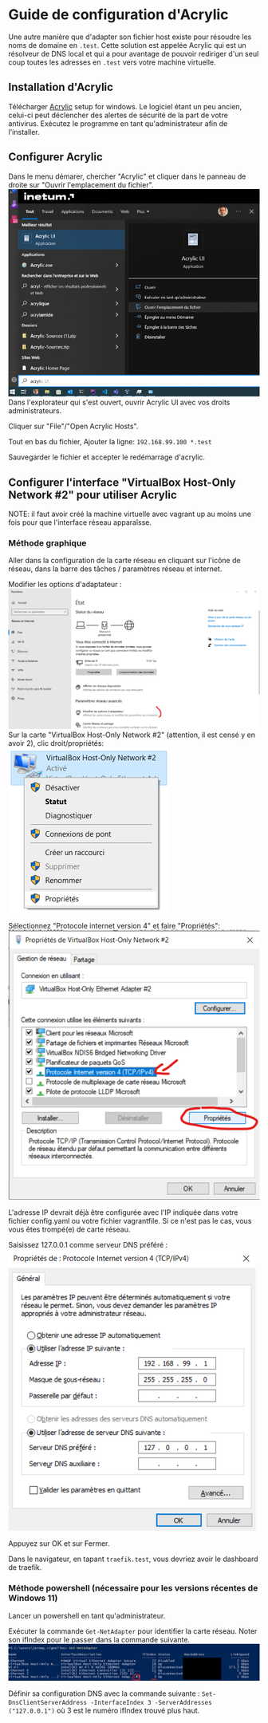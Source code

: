 # Guide de configuration d'Acrylic
Une autre manière que d'adapter son fichier host existe pour résoudre les noms de domaine en `.test`.
Cette solution est appelée Acrylic qui est un résolveur de DNS local et qui a pour avantage de pouvoir rediriger d'un seul coup toutes les adresses en `.test` vers votre machine virtuelle.
## Installation d'Acrylic
Télécharger [Acrylic](https://mayakron.altervista.org/support/acrylic/Home.htm) setup for windows. Le logiciel étant un peu ancien, celui-ci peut déclencher des alertes de sécurité de la part de votre antivirus. Exécutez le programme en tant qu'administrateur afin de l'installer.

## Configurer Acrylic
Dans le menu démarer, chercher "Acrylic" et cliquer dans le panneau de droite sur "Ouvrir l'emplacement du fichier".
![acrylic_open_path.png](../captures/acrylic_open_path.png)
Dans l'explorateur qui s'est ouvert, ouvrir Acrylic UI avec vos droits administrateurs.

Cliquer sur "File"/"Open Acrylic Hosts".

Tout en bas du fichier, Ajouter la ligne:
`192.168.99.100 *.test`

Sauvegarder le fichier et accepter le redémarrage d'acrylic.

## Configurer l'interface "VirtualBox Host-Only Network #2" pour utiliser Acrylic
NOTE: il faut avoir créé la machine virtuelle avec vagrant up au moins une fois pour que l'interface réseau apparaîsse.
### Méthode graphique
Aller dans la configuration de la carte réseau en cliquant sur l'icône de réseau, dans la barre des tâches / paramètres réseau et internet.

Modifier les options d'adaptateur :
![network_adapter_options_location.png](../captures/network_adapter_options_location.png)
Sur la carte "VirtualBox Host-Only Network #2" (attention, il est censé y en avoir 2), clic droit/propriétés:
![virtual_box_adapter_clic.png](../captures/virtual_box_adapter_clic.png)

Sélectionnez "Protocole internet version 4" et faire "Propriétés":
![virtual_box_adapter_config.png](../captures/virtual_box_adapter_config.png)

L'adresse IP devrait déjà être configurée avec l'IP indiquée dans votre fichier config.yaml ou votre fichier vagrantfile. Si ce n'est pas le cas, vous vous êtes trompé(e) de carte réseau.

Saisissez 127.0.0.1 comme serveur DNS préféré :
![virtual_box_ips.png](../captures/virtual_box_ips.png)

Appuyez sur OK et sur Fermer.

Dans le navigateur, en tapant `traefik.test`, vous devriez avoir le dashboard de traefik.

### Méthode powershell (nécessaire pour les versions récentes de Windows 11)
Lancer un powershell en tant qu'administrateur.

Exécuter la commande `Get-NetAdapter` pour identifier la carte réseau. Noter son ifIndex pour le passer dans la commande suivante.
![adapter_powershell.png](../captures/adapter_powershell.png)

Définir sa configuration DNS avec la commande suivante : `Set-DnsClientServerAddress -InterfaceIndex 3 -ServerAddresses ("127.0.0.1")` où 3 est le numéro ifIndex trouvé plus haut.